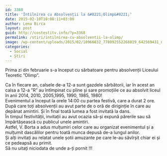 ```yaml
---
id: 3368
title: 'Întilnirea cu Absolvenții la &#8221;Olimp&#8221;'
date: 2015-02-10T10:08:11+03:00
author: Lena Birca
layout: post
guid: http://costestitv.info/?p=3368
permalink: /stiri/intilnirea-cu-absolventii-la-olimp/
image: /wp-content/uploads/2015/02/10966832_778092552268819_642569431_n.jpg
categories:
  - Social
  - Știri
---
```

Prima zi din februarie s-a început cu sărbatoare pentru absolvenții Liceului Teoretic &#8221;Olimp&#8221;.<!--more-->

Ca în fiecare an, calsele de-a 12-a sunt gazdele sărbătorii, iar în acest an calsa a 12-a &#8221;R&#8221; au întîmpinat cu pîine și sare promoțiile ce au absolvit liceul în anii 2014, 2010, 2005,1995, 1990, 1985, 1980!  
Evenimentul a început la orele 14:00 cu partea festivă, care a durat 2 ore. După care toți absolvenții au avut parte de o oră de diriginție în care au depănat amintiri. Și în final toată lumea a fost invitată la dans.  
În timpul festivității, invitații au avut ocazia să-și expună părerile sau să împărtășească cu publicul unele amintiri.  
Astfel, V. Borta a adus mulțumiri celor care au organizat evenimentul și a mulțumit dascălilor pentru toată munca depusă de-a lungul anilor.  
Și alți invitați au relatat unele șotii amuzante pe care le-au săvîrșit chiar ei și ce pedeapsă au primit.  
Să nu uitați niciodata de unde a-ți pornit !!!